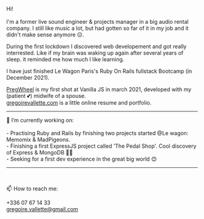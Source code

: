 
Hi!
<br>
<br>
I'm a former live sound engineer & projects manager in a big audio rental company. I still like music a lot, but had gotten so far of it in my job and it didn't make sense anymore 😔. 

During the first lockdown I discovered web developement and got really interrested. Like if my brain was waking up again after several years of sleep. it reminded me how much I like learning. 

I have just finished Le Wagon Paris's Ruby On Rails fullstack Bootcamp (in December 2021).

<a href='https://github.com/GregLaBelette/PregWheel'>PregWheel</a> is my first shot at Vanilla JS in march 2021, developed with my (patient 💕) midwife of a spouse.<br>
<a href='https://gregoirevallette.com'>gregoirevallette.com</a> is a little online resume and portfolio.

<hr>
🔭 I’m currently working on:
 <br>
 <br>
 - Practising Ruby and Rails by finishing two projects started @Le wagon: Memomix & MadPigeons. <br>
 - Finishing a first ExpressJS project called 'The Pedal Shop'. Cool discovery of Express & MongoDB 👍🏻 <br>
 - Seeking for a first dev experience in the great big world 😊 <br>

<hr>
<br>

📫 How to reach me:

+336 07 67 14 33
<br>
gregoire.vallette@gmail.com

